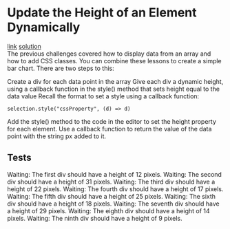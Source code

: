 # Update the Height of an Element Dynamically
[link](https://www.freecodecamp.org/learn/data-visualization/data-visualization-with-d3/update-the-height-of-an-element-dynamically) [solution](./solution.html)
<br>
The previous challenges covered how to display data from an array and how to add CSS classes. You can combine these lessons to create a simple bar chart. There are two steps to this:

Create a div for each data point in the array
Give each div a dynamic height, using a callback function in the style() method that sets height equal to the data value
Recall the format to set a style using a callback function:
```
selection.style("cssProperty", (d) => d)
```
Add the style() method to the code in the editor to set the height property for each element. Use a callback function to return the value of the data point with the string px added to it.

## Tests
Waiting: The first div should have a height of 12 pixels.
Waiting: The second div should have a height of 31 pixels.
Waiting: The third div should have a height of 22 pixels.
Waiting: The fourth div should have a height of 17 pixels.
Waiting: The fifth div should have a height of 25 pixels.
Waiting: The sixth div should have a height of 18 pixels.
Waiting: The seventh div should have a height of 29 pixels.
Waiting: The eighth div should have a height of 14 pixels.
Waiting: The ninth div should have a height of 9 pixels.